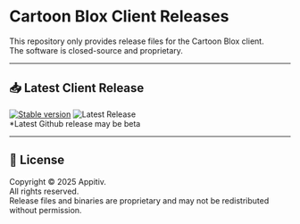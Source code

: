 # Cartoon Blox Client Releases

This repository only provides release files for the Cartoon Blox client.  
The software is closed-source and proprietary.  

---

## 📥 Latest Client Release

[![Stable version](https://img.shields.io/badge/dynamic/json?color=green&style=for-the-badge&label=Stable%20Version&query=$.version&url=https://raw.githubusercontent.com/Sowat-Official/releases/main/clientVersion.json)](https://github.com/Sowat-Official/releases/raw/main/clientVersion.json)
![Latest Release](https://img.shields.io/github/v/release/Sowat-Official/releases?logo=github&color=yellow&include_prereleases&style=for-the-badge&label=Latest%20release)
<br>
*Latest Github release may be beta

---

## 📜 License

Copyright © 2025 Appitiv.  
All rights reserved.  
Release files and binaries are proprietary and may not be redistributed without permission.
